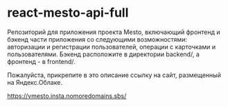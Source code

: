 # react-mesto-api-full

Репозиторий для приложения проекта Mesto, включающий фронтенд и бэкенд части приложения со следующими возможностями: авторизации и регистрации пользователей, операции с карточками и пользователями. Бэкенд расположите в директории backend/, а фронтенд - в frontend/.

Пожалуйста, прикрепите в это описание ссылку на сайт, размещенный на Яндекс.Облаке.

https://vmesto.insta.nomoredomains.sbs/
